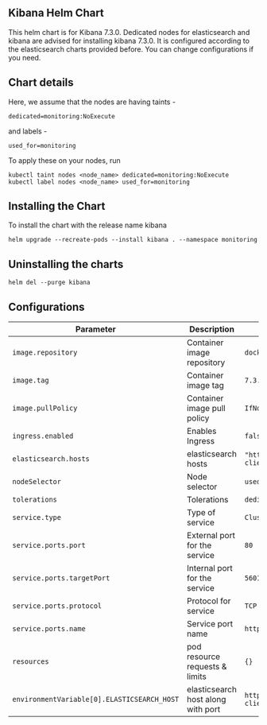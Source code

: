 ## Kibana Helm Chart

This helm chart is for Kibana 7.3.0. Dedicated nodes for elasticsearch and kibana are advised for installing kibana 7.3.0. It is configured according to the elasticsearch charts provided before. You can change configurations if you need.

## Chart details

Here, we assume that the nodes are having taints -

`dedicated=monitoring:NoExecute`

and labels -

`used_for=monitoring`

To apply these on your nodes, run

```
kubectl taint nodes <node_name> dedicated=monitoring:NoExecute
kubectl label nodes <node_name> used_for=monitoring
```

## Installing the Chart

To install the chart with the release name kibana

```
helm upgrade --recreate-pods --install kibana . --namespace monitoring
```

## Uninstalling the charts

```
helm del --purge kibana
```



## Configurations

| Parameter                                   | Description                        | Default                                         |
| ------------------------------------------- | ---------------------------------- | ----------------------------------------------- |
| `image.repository`                          | Container image repository         | `docker.elastic.co/kibana/kibana`               |
| `image.tag`                                 | Container image tag                | `7.3.0`                                         |
| `image.pullPolicy`                          | Container image pull policy        | `IfNotPresent`                                  |
| `ingress.enabled`                           | Enables Ingress                    | `false`                                         |
| `elasticsearch.hosts`                       | elasticsearch hosts                | `"http://elasticsearch-client.monitoring:9200"` |
| `nodeSelector`                              | Node selector                      | `used_for: monitoring`                          |
| `tolerations`                               | Tolerations                        | `dedicated=monitoring:NoExecute`                |
| `service.type`                              | Type of service                    | `ClusterIP`                                     |
| `service.ports.port`                        | External port for the service      | `80`                                            |
| `service.ports.targetPort`                  | Internal port for the service      | `5601`                                          |
| `service.ports.protocol`                    | Protocol for service               | `TCP`                                           |
| `service.ports.name`                        | Service port name                  | `http`                                          |
| `resources`                                 | pod resource requests & limits     | `{}`                                            |
| `environmentVariable[0].ELASTICSEARCH_HOST` | elasticsearch host along with port | `http://elasticsearch-client.monitoring:9200`   |

